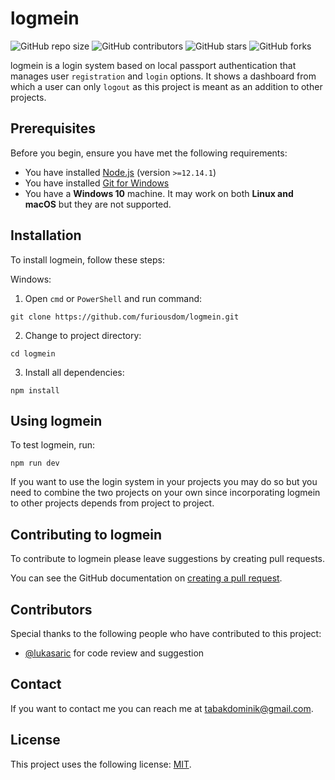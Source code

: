 # logmein

<!--- These are examples. See https://shields.io for others or to customize this set of shields. You might want to include dependencies, project status and licence info here --->
![GitHub repo size](https://img.shields.io/github/repo-size/furiousdom/logmein)
![GitHub contributors](https://img.shields.io/github/contributors/furiousdom/logmein)
![GitHub stars](https://img.shields.io/github/stars/furiousdom/logmein?style=social)
![GitHub forks](https://img.shields.io/github/forks/furiousdom/logmein?style=social)

logmein is a login system based on local passport authentication that manages user `registration` and `login` options. It shows a dashboard from which a user can only `logout` as this project is meant as an addition to other projects.

## Prerequisites

Before you begin, ensure you have met the following requirements:
<!--- These are just example requirements. Add, duplicate or remove as required --->
* You have installed [Node.js](https://nodejs.org/) (version `>=12.14.1`)
* You have installed [Git for Windows](https://git-scm.com/)
* You have a **Windows 10** machine. It may work on both **Linux and macOS** but they are not supported.

## Installation

To install logmein, follow these steps:

Windows:

1. Open `cmd` or `PowerShell` and run command:
```
git clone https://github.com/furiousdom/logmein.git
```

2. Change to project directory:
```
cd logmein
```

3. Install all dependencies:
```
npm install
```

## Using logmein

To test logmein, run:

```
npm run dev
```

If you want to use the login system in your projects you may do so but you need to combine the two projects on your own since incorporating logmein to other projects depends from project to project.

## Contributing to logmein
To contribute to logmein please leave suggestions by creating pull requests.

You can see the GitHub documentation on [creating a pull request](https://help.github.com/en/github/collaborating-with-issues-and-pull-requests/creating-a-pull-request).

## Contributors

Special thanks to the following people who have contributed to this project:

* [@lukasaric](https://github.com/lukasaric) for code review and suggestion

## Contact

If you want to contact me you can reach me at <tabakdominik@gmail.com>.

## License
<!--- If you're not sure which open license to use see https://choosealicense.com/--->

This project uses the following license: [MIT](https://opensource.org/licenses/MIT).
